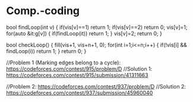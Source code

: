 # Comp.-coding


bool findLoop(int v) 
{
	if(vis[v]==1)
		return 1;
	if(vis[v]==2)
		return 0;
	vis[v]=1;
	for(auto &it:g[v])
	{
		if(findLoop(it))
			return 1;
	}
	vis[v]=2;
	return 0;
}

bool checkLoop()
{
	fill(vis+1, vis+n+1, 0);
	for(int i=1;i<=n;i++)
	{
		if(!vis[i] && findLoop(i))
			return 1;
	}
	return 0;
}

//Problem 1 (Marking edges belong to a cycle): https://codeforces.com/contest/915/problem/D
//Solution 1: https://codeforces.com/contest/915/submission/41311663

//Problem 2: https://codeforces.com/contest/937/problem/D
//Solution 2: https://codeforces.com/contest/937/submission/45960040
